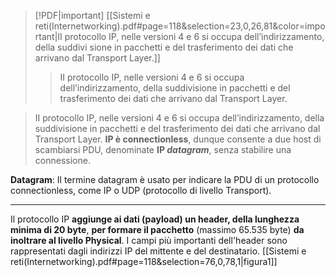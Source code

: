 > [!PDF|important] [[Sistemi e reti(Internetworking).pdf#page=118&selection=23,0,26,81&color=important|II protocollo IP, nelle versioni 4 e 6 si occupa dell’indirizzamento, della suddivi sione in pacchetti e del trasferimento dei dati che arrivano dal Transport Layer.]]
> > II protocollo IP, nelle versioni 4 e 6 si occupa dell’indirizzamento, della suddivisione in pacchetti e del trasferimento dei dati che arrivano dal Transport Layer.

> II protocollo IP, nelle versioni 4 e 6 si occupa dell’indirizzamento, della suddivisione in pacchetti e del trasferimento dei dati che arrivano dal Transport Layer. **IP è connectionless**, dunque consente a due host di scambiarsi PDU, denominate **IP *datagram***, senza stabilire una connessione.

**Datagram**: Il termine datagram è usato per indicare la PDU di un protocollo connectionless, come IP o UDP (protocollo di livello Transport).

---
Il protocollo IP **aggiunge ai dati (payload) un header, della lunghezza minima di 20 byte**, **per formare il pacchetto** (massimo 65.535 byte) **da inoltrare al livello Physical**. I campi più importanti dell'header sono rappresentati dagli indirizzi IP del mittente e del destinatario. [[Sistemi e reti(Internetworking).pdf#page=118&selection=76,0,78,1|figura1]]


